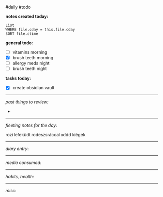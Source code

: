 #daily #todo

**notes created today:**
```dataview
List
WHERE file.cday = this.file.cday
SORT file.ctime
```
**general todo:**
- [ ] vitamins morning
- [x] brush teeth morning
- [ ] allergy meds night
- [ ] brush teeth night

**tasks today:**
- [x] create obsidian vault


_____
*past things to review:*

-

---------
*fleeting notes for the day:*

rozi lefeküdt rodeszsráccal xddd
kiégek


_____
*diary entry*:




____
*media consumed:*





____
*habits, health:*





_____
*misc:*
